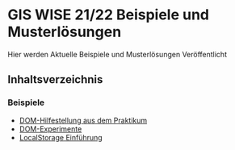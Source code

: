 # GIS WISE 21/22 Beispiele und Musterlösungen
 Hier werden Aktuelle Beispiele und Musterlösungen Veröffentlicht
 
## Inhaltsverzeichnis
### Beispiele
* [DOM-Hilfestellung aus dem Praktikum](https://github.com/PhilippOesch/GIS-Beispiele-und-Musterl-sungen/tree/main/DOM-Hilfestellung)
* [DOM-Experimente](https://github.com/PhilippOesch/GIS-Beispiele-und-Musterl-sungen/tree/main/GIS-DOM-Experimente)
* [LocalStorage Einführung](https://github.com/PhilippOesch/GIS-Beispiele-und-Musterloesungen/tree/main/LocalStorage%20Hilfestellung)
